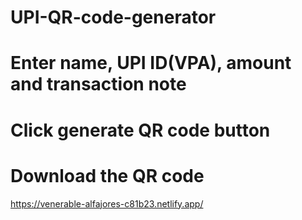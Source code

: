 # UPI-QR-code-generator 
# Enter name, UPI ID(VPA), amount and transaction note 
# Click generate QR code button 
# Download the QR code

https://venerable-alfajores-c81b23.netlify.app/
